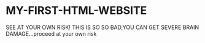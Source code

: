 # MY-FIRST-HTML-WEBSITE
SEE AT YOUR OWN RISK!
THIS IS SO SO BAD,YOU CAN GET SEVERE BRAIN DAMAGE...proceed at your own risk
